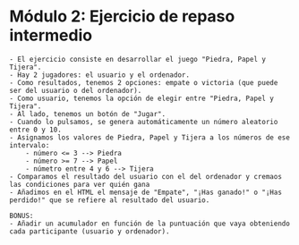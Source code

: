 # Módulo 2: Ejercicio de repaso intermedio

    - El ejercicio consiste en desarrollar el juego "Piedra, Papel y Tijera". 
    - Hay 2 jugadores: el usuario y el ordenador.
    - Como resultados, tenemos 2 opciones: empate o victoria (que puede ser del usuario o del ordenador).
    - Como usuario, tenemos la opción de elegir entre "Piedra, Papel y Tijera".
    - Al lado, tenemos un botón de "Jugar".
    - Cuando lo pulsamos, se genera automáticamente un número aleatorio entre 0 y 10.
    - Asignamos los valores de Piedra, Papel y Tijera a los números de ese intervalo:
        - número <= 3 --> Piedra
        - número >= 7 --> Papel
        - númetro entre 4 y 6 --> Tijera
    - Comparamos el resultado del usuario con el del ordenador y cremaos las condiciones para ver quién gana
    - Añadimos en el HTML el mensaje de "Empate", "¡Has ganado!" o "¡Has perdido!" que se refiere al resultado del usuario.

    BONUS:
    - Añadir un acumulador en función de la puntuación que vaya obteniendo cada participante (usuario y ordenador).

